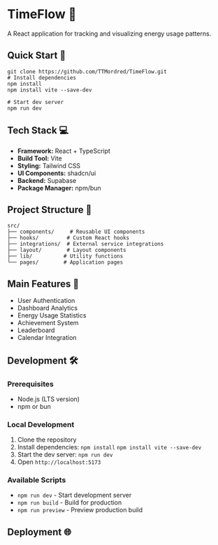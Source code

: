 # TimeFlow 🌱

A React application for tracking and visualizing energy usage patterns.

## Quick Start 🚀

```dotenv
git clone https://github.com/TTMordred/TimeFlow.git
# Install dependencies
npm install
npm install vite --save-dev

# Start dev server
npm run dev
```

## Tech Stack 💻

- **Framework:** React + TypeScript
- **Build Tool:** Vite
- **Styling:** Tailwind CSS
- **UI Components:** shadcn/ui
- **Backend:** Supabase
- **Package Manager:** npm/bun

## Project Structure 📁

```
src/
├── components/     # Reusable UI components
├── hooks/         # Custom React hooks
├── integrations/  # External service integrations
├── layout/        # Layout components
├── lib/          # Utility functions
└── pages/        # Application pages
```

## Main Features 🎯

- User Authentication
- Dashboard Analytics
- Energy Usage Statistics
- Achievement System
- Leaderboard
- Calendar Integration

## Development 🛠️

### Prerequisites

- Node.js (LTS version)
- npm or bun

### Local Development

1. Clone the repository
2. Install dependencies: `npm install` `npm install vite --save-dev`
3. Start the dev server: `npm run dev`
4. Open `http://localhost:5173`

### Available Scripts

- `npm run dev` - Start development server
- `npm run build` - Build for production
- `npm run preview` - Preview production build

## Deployment 🌐